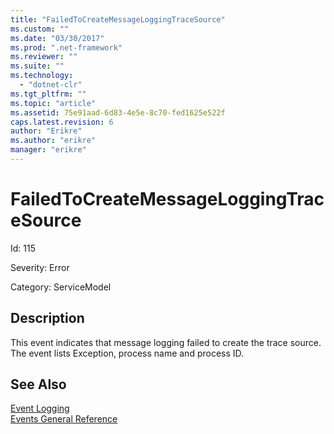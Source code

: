 ```yaml
---
title: "FailedToCreateMessageLoggingTraceSource"
ms.custom: ""
ms.date: "03/30/2017"
ms.prod: ".net-framework"
ms.reviewer: ""
ms.suite: ""
ms.technology: 
  - "dotnet-clr"
ms.tgt_pltfrm: ""
ms.topic: "article"
ms.assetid: 75e91aad-6d83-4e5e-8c70-fed1625e522f
caps.latest.revision: 6
author: "Erikre"
ms.author: "erikre"
manager: "erikre"
---
```

# FailedToCreateMessageLoggingTraceSource
Id: 115  
  
 Severity: Error  
  
 Category: ServiceModel  
  
## Description  
 This event indicates that message logging failed to create the trace source. The event lists Exception, process name and process ID.  
  
## See Also  
 [Event Logging](../../../../../docs/framework/wcf/diagnostics/event-logging/index.md)   
 [Events General Reference](../../../../../docs/framework/wcf/diagnostics/event-logging/events-general-reference.md)
